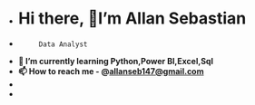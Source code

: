 -   #  Hi there, 👋I’m Allan Sebastian
-          Data Analyst
- **🌱 I’m currently learning Python,Power BI,Excel,Sql**
- **📫 How to reach me - @allanseb147@gmail.com**
- 
- 

<!---
Allansebastian/Allansebastian is a ✨ special ✨ repository because its `README.md` (this file) appears on your GitHub profile.
You can click the Preview link to take a look at your changes.
--->
